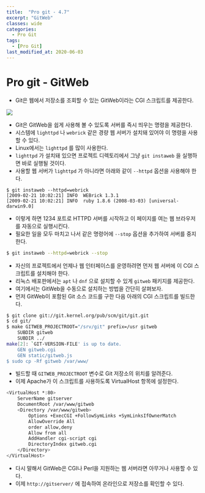 ```yaml
---
title:  "Pro git - 4.7"
excerpt: "GitWeb"
classes: wide
categories:
  - Pro Git
tags:
  - [Pro Git]
last_modified_at: 2020-06-03
---
```




# Pro git - GitWeb

* Git은 웹에서 저장소를 조회할 수 있는 GitWeb이라는 CGI 스크립트를 제공한다.

![]({{site.url}}/assets/images/git51.PNG)

* Git은 GitWeb을 쉽게 사용해 볼 수 있도록 서버를 즉시 띄우는 명령을 제공한다.
* 시스템에 `lighttpd` 나 `webrick` 같은 경량 웹 서버가 설치돼 있어야 이 명령을 사용할 수 있다.
* Linux에서는 `lighttpd` 를 많이 사용한다.
* `lighttpd` 가 설치돼 있으면 프로젝트 디렉토리에서 그냥 `git instaweb` 을 실행하면 바로 실행될 것이다.
* 사용할 웹 서버가 `lighttpd` 가 아니라면 아래와 같이 `--httpd` 옵션을 사용해야 한다.

```shell
$ git instaweb --httpd=webrick
[2009-02-21 10:02:21] INFO  WEBrick 1.3.1
[2009-02-21 10:02:21] INFO  ruby 1.8.6 (2008-03-03) [universal-darwin9.0]
```

* 이렇게 하면 1234 포트로 HTTPD 서버를 시작하고 이 페이지를 여는 웹 브라우저를 자동으로 실행시킨다.
* 필요한 일을 모두 마치고 나서 같은 명령어에 `--stop` 옵션을 추가하여 서버를 중지한다.

```bash
$ git instaweb --httpd=webrick --stop
```

* 자신의 프로젝트에서 언제나 웹 인터페이스를 운영하려면 먼저 웹 서버에 이 CGI 스크립트를 설치해야 한다.
* 리눅스 배포판에서는 `apt` 나 `dnf` 으로 설치할 수 있게 `gitweb` 패키지를 제공한다.
* 여기에서는 GitWeb을 수동으로 설치하는 방법을 간단히 살펴보자.
* 먼저 GitWeb이 포함된 Git 소스 코드를 구한 다음 아래의 CGI 스크립트를 빌드한다.

```bash
$ git clone git://git.kernel.org/pub/scm/git/git.git
$ cd git/
$ make GITWEB_PROJECTROOT="/srv/git" prefix=/usr gitweb
    SUBDIR gitweb
    SUBDIR ../
make[2]: `GIT-VERSION-FILE' is up to date.
    GEN gitweb.cgi
    GEN static/gitweb.js
$ sudo cp -Rf gitweb /var/www/
```

* 빌드할 때 `GITWEB_PROJECTROOT` 변수로 Git 저장소의 위치를 알려준다.
* 이제 Apache가 이 스크립트를 사용하도록 VirtualHost 항목에 설정한다.

```bash
<VirtualHost *:80>
    ServerName gitserver
    DocumentRoot /var/www/gitweb
    <Directory /var/www/gitweb>
        Options +ExecCGI +FollowSymLinks +SymLinksIfOwnerMatch
        AllowOverride All
        order allow,deny
        Allow from all
        AddHandler cgi-script cgi
        DirectoryIndex gitweb.cgi
    </Directory>
</VirtualHost>
```

* 다시 말해서 GitWeb은 CGI나 Perl을 지원하는 웹 서버라면 아무거나 사용할 수 있다. 
* 이제 `http://gitserver/` 에 접속하여 온라인으로 저장소를 확인할 수 있다.

